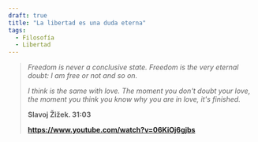 ```yaml
---
draft: true
title: "La libertad es una duda eterna"
tags:
  - Filosofía
  - Libertad
---
```

> _Freedom is never a conclusive state. Freedom is the very eternal doubt: I am free or not and so on._
> 
> _I think is the same with love. The moment you don't doubt your love, the moment you think you know why you are in love, it's finished._
>
> **Slavoj Žižek. 31:03**
> 
> **https://www.youtube.com/watch?v=06KiOj6gjbs**
